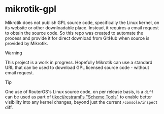 # mikrotik-gpl

Mikrotik does not publish GPL source code, specifically the Linux kernel, on its website or other downloadable place.  Instead, it requires a email request to obtain the source code.  So this repo was created to automate the process and provide it for direct download from GitHub when source is provided by Mikrotik.

> [!WARNING]
> This project is a work in progress.  Hopefully Mikrotik can use a standard URL that can be used to download GPL licensed source code - without email request.

> [!TIP]
> One use of RouterOS's Linux source code, on per release basis, is a `diff` can be used as part of [tikoci/restraml's "Scheme Tools"](https://tikoci.github.io/restraml) to enable better visibility into any kernel changes, beyond just the current `/console/inspect` diff.  

